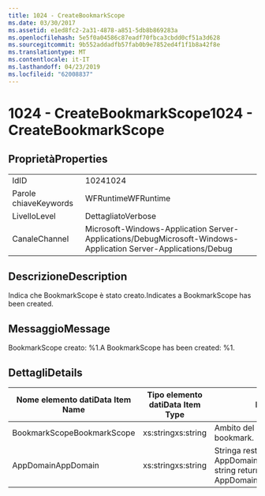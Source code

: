 ```yaml
---
title: 1024 - CreateBookmarkScope
ms.date: 03/30/2017
ms.assetid: e1ed8fc2-2a31-4878-a851-5db8b869283a
ms.openlocfilehash: 5e5f0a04586c87eadf70fbca3cbdd0cf51a3d628
ms.sourcegitcommit: 9b552addadfb57fab0b9e7852ed4f1f1b8a42f8e
ms.translationtype: MT
ms.contentlocale: it-IT
ms.lasthandoff: 04/23/2019
ms.locfileid: "62008837"
---
```

# <a name="1024---createbookmarkscope"></a><span data-ttu-id="b4334-102">1024 - CreateBookmarkScope</span><span class="sxs-lookup"><span data-stu-id="b4334-102">1024 - CreateBookmarkScope</span></span>
## <a name="properties"></a><span data-ttu-id="b4334-103">Proprietà</span><span class="sxs-lookup"><span data-stu-id="b4334-103">Properties</span></span>  
  
|||  
|-|-|  
|<span data-ttu-id="b4334-104">Id</span><span class="sxs-lookup"><span data-stu-id="b4334-104">ID</span></span>|<span data-ttu-id="b4334-105">1024</span><span class="sxs-lookup"><span data-stu-id="b4334-105">1024</span></span>|  
|<span data-ttu-id="b4334-106">Parole chiave</span><span class="sxs-lookup"><span data-stu-id="b4334-106">Keywords</span></span>|<span data-ttu-id="b4334-107">WFRuntime</span><span class="sxs-lookup"><span data-stu-id="b4334-107">WFRuntime</span></span>|  
|<span data-ttu-id="b4334-108">Livello</span><span class="sxs-lookup"><span data-stu-id="b4334-108">Level</span></span>|<span data-ttu-id="b4334-109">Dettagliato</span><span class="sxs-lookup"><span data-stu-id="b4334-109">Verbose</span></span>|  
|<span data-ttu-id="b4334-110">Canale</span><span class="sxs-lookup"><span data-stu-id="b4334-110">Channel</span></span>|<span data-ttu-id="b4334-111">Microsoft-Windows-Application Server-Applications/Debug</span><span class="sxs-lookup"><span data-stu-id="b4334-111">Microsoft-Windows-Application Server-Applications/Debug</span></span>|  
  
## <a name="description"></a><span data-ttu-id="b4334-112">Descrizione</span><span class="sxs-lookup"><span data-stu-id="b4334-112">Description</span></span>  
 <span data-ttu-id="b4334-113">Indica che BookmarkScope è stato creato.</span><span class="sxs-lookup"><span data-stu-id="b4334-113">Indicates a BookmarkScope has been created.</span></span>  
  
## <a name="message"></a><span data-ttu-id="b4334-114">Messaggio</span><span class="sxs-lookup"><span data-stu-id="b4334-114">Message</span></span>  
 <span data-ttu-id="b4334-115">BookmarkScope creato: %1.</span><span class="sxs-lookup"><span data-stu-id="b4334-115">A BookmarkScope has been created: %1.</span></span>  
  
## <a name="details"></a><span data-ttu-id="b4334-116">Dettagli</span><span class="sxs-lookup"><span data-stu-id="b4334-116">Details</span></span>  
  
|<span data-ttu-id="b4334-117">Nome elemento dati</span><span class="sxs-lookup"><span data-stu-id="b4334-117">Data Item Name</span></span>|<span data-ttu-id="b4334-118">Tipo elemento dati</span><span class="sxs-lookup"><span data-stu-id="b4334-118">Data Item Type</span></span>|<span data-ttu-id="b4334-119">Descrizione</span><span class="sxs-lookup"><span data-stu-id="b4334-119">Description</span></span>|  
|--------------------|--------------------|-----------------|  
|<span data-ttu-id="b4334-120">BookmarkScope</span><span class="sxs-lookup"><span data-stu-id="b4334-120">BookmarkScope</span></span>|<span data-ttu-id="b4334-121">xs:string</span><span class="sxs-lookup"><span data-stu-id="b4334-121">xs:string</span></span>|<span data-ttu-id="b4334-122">Ambito del segnalibro.</span><span class="sxs-lookup"><span data-stu-id="b4334-122">The scope of the bookmark.</span></span>|  
|<span data-ttu-id="b4334-123">AppDomain</span><span class="sxs-lookup"><span data-stu-id="b4334-123">AppDomain</span></span>|<span data-ttu-id="b4334-124">xs:string</span><span class="sxs-lookup"><span data-stu-id="b4334-124">xs:string</span></span>|<span data-ttu-id="b4334-125">Stringa restituita da AppDomain.CurrentDomain.FriendlyName.</span><span class="sxs-lookup"><span data-stu-id="b4334-125">The string returned by AppDomain.CurrentDomain.FriendlyName.</span></span>|
